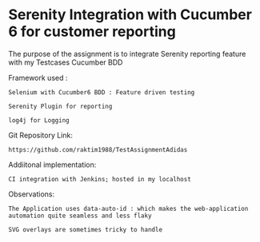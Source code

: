 # Serenity Integration with Cucumber 6 for customer reporting
The purpose of the assignment is to integrate Serenity reporting feature with my Testcases Cucumber BDD

Framework used :

    Selenium with Cucumber6 BDD : Feature driven testing

    Serenity Plugin for reporting
    
    log4j for Logging

Git Repository Link:

    https://github.com/raktim1988/TestAssignmentAdidas

Addiitonal implementation:

    CI integration with Jenkins; hosted in my localhost
     
    
Observations:

    The Application uses data-auto-id : which makes the web-application automation quite seamless and less flaky 
    
    SVG overlays are sometimes tricky to handle
